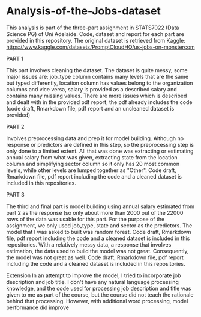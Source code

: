 # Analysis-of-the-Jobs-dataset

This analysis is part of the three-part assignment in STATS7022 (Data Science PG) of Uni Adelaide. Code, dataset and report for each part are provided in this repository.
The original dataset is retrieved from Kaggle: https://www.kaggle.com/datasets/PromptCloudHQ/us-jobs-on-monstercom

PART 1

This part involves cleaning the dataset. The dataset is quite messy, some major issues are: job_type column contains many levels that are the same but typed differently,  location column has values belong to the organization columns and vice versa, salary is provided as a described salary and contains many missing values. There are more issues which is described and dealt with in the provided pdf report, the pdf already includes the code (code draft, Rmarkdown file, pdf report and an uncleaned dataset is provided)

PART 2

Involves preprocessing data and prep it for model building. Although no response or predictors are defined in this step, so the preprocessing step is only done to a limited extent. All that was done was extracting or estimating annual salary from what was given, extracting state from the location column and simplifying sector column so it only has 20 most common levels, while other levels are lumped together as "Other". Code draft, Rmarkdown file, pdf report including the code and a cleaned dataset is included in this repositories. 

PART 3

The third and final part is model building using annual salary estimated from part 2 as the response (so only about more than 2000 out of the 22000 rows of the data was usable for this part. For the purpose of the assignment, we only used job_type, state and sector as the predictors. The model that I was asked to built was random forest. Code draft, Rmarkdown file, pdf report including the code and a cleaned dataset is included in this repositories. With a relatively messy data, a response that involves estimation, the data used to build the model was not great. Consequently, the model was not great as well. Code draft, Rmarkdown file, pdf report including the code and a cleaned dataset is included in this repositories. 

Extension
In an attempt to improve the model, I tried to incorporate job description and job title. I don't have any natural language processing knowledge, and the code used for processing job description and title was given to me as part of the course, but the course did not teach the rationale behind that processing. However, with additional word processing, model performance did improve
